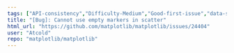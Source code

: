 ```yaml
---
tags: ["API-consistency","Difficulty-Medium","Good-first-issue","data-science","data-visualization","gtk","hacktoberfest","matplotlib","plotting","python","qt","tk","wx"]
title: "[Bug]: Cannot use empty markers in scatter"
html_url: "https://github.com/matplotlib/matplotlib/issues/24404"
user: "Atcold"
repo: "matplotlib/matplotlib"
---
```


